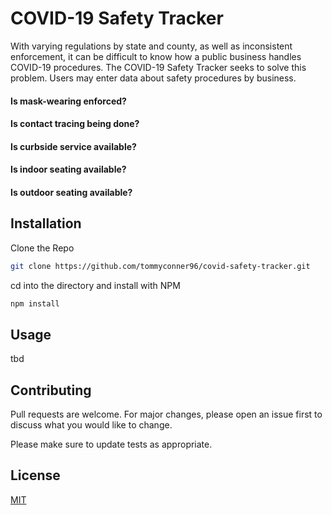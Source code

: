 # COVID-19 Safety Tracker
With varying regulations by state and county, as well as inconsistent enforcement, it can be difficult to know how a public business handles COVID-19 procedures. The COVID-19 Safety Tracker seeks to solve this problem. Users may enter data about safety procedures by business. 
#### Is mask-wearing enforced?
#### Is contact tracing being done?
#### Is curbside service available?
#### Is indoor seating available?
#### Is outdoor seating available?

## Installation

Clone the Repo

```bash
git clone https://github.com/tommyconner96/covid-safety-tracker.git
```
cd into the directory and install with NPM
```bash
npm install
```

## Usage

tbd

## Contributing
Pull requests are welcome. For major changes, please open an issue first to discuss what you would like to change.

Please make sure to update tests as appropriate.

## License
[MIT](https://choosealicense.com/licenses/mit/)
